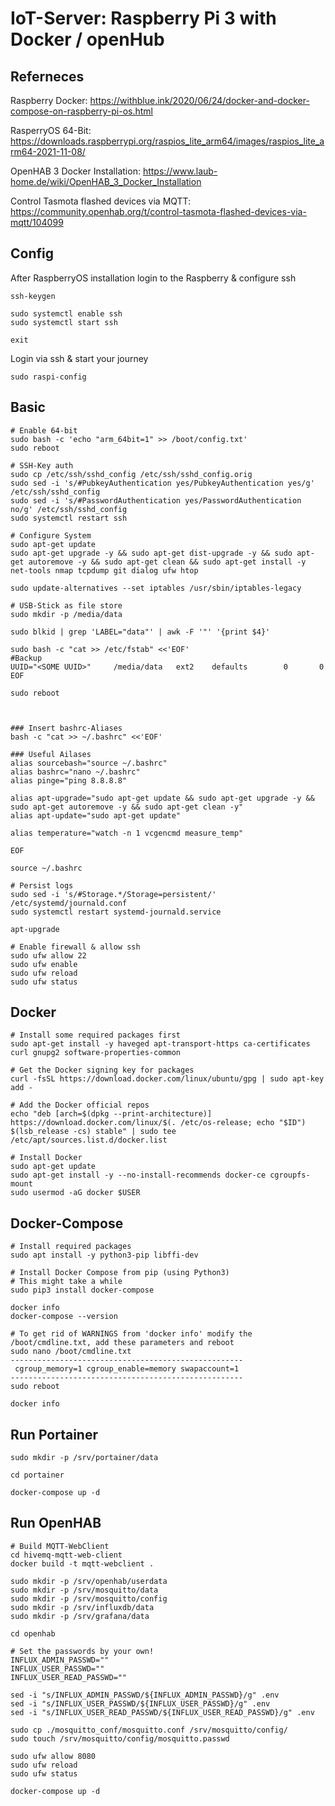 # IoT-Server: Raspberry Pi 3 with Docker / openHub

## Referneces

Raspberry Docker: https://withblue.ink/2020/06/24/docker-and-docker-compose-on-raspberry-pi-os.html

RasperryOS 64-Bit: https://downloads.raspberrypi.org/raspios_lite_arm64/images/raspios_lite_arm64-2021-11-08/

OpenHAB 3 Docker Installation: https://www.laub-home.de/wiki/OpenHAB_3_Docker_Installation

Control Tasmota flashed devices via MQTT: https://community.openhab.org/t/control-tasmota-flashed-devices-via-mqtt/104099

## Config

After RaspberryOS installation login to the Raspberry & configure ssh
```
ssh-keygen

sudo systemctl enable ssh
sudo systemctl start ssh

exit
```

Login via ssh & start your journey
```
sudo raspi-config
```

## Basic

```
# Enable 64-bit
sudo bash -c 'echo "arm_64bit=1" >> /boot/config.txt'
sudo reboot

# SSH-Key auth
sudo cp /etc/ssh/sshd_config /etc/ssh/sshd_config.orig
sudo sed -i 's/#PubkeyAuthentication yes/PubkeyAuthentication yes/g' /etc/ssh/sshd_config
sudo sed -i 's/#PasswordAuthentication yes/PasswordAuthentication no/g' /etc/ssh/sshd_config
sudo systemctl restart ssh

# Configure System
sudo apt-get update
sudo apt-get upgrade -y && sudo apt-get dist-upgrade -y && sudo apt-get autoremove -y && sudo apt-get clean && sudo apt-get install -y net-tools nmap tcpdump git dialog ufw htop

sudo update-alternatives --set iptables /usr/sbin/iptables-legacy

# USB-Stick as file store
sudo mkdir -p /media/data

sudo blkid | grep 'LABEL="data"' | awk -F '"' '{print $4}'

sudo bash -c "cat >> /etc/fstab" <<'EOF'
#Backup
UUID="<SOME UUID>"     /media/data   ext2    defaults        0       0
EOF

sudo reboot



### Insert bashrc-Aliases
bash -c "cat >> ~/.bashrc" <<'EOF'

### Useful Ailases
alias sourcebash="source ~/.bashrc"
alias bashrc="nano ~/.bashrc"
alias pinge="ping 8.8.8.8"

alias apt-upgrade="sudo apt-get update && sudo apt-get upgrade -y && sudo apt-get autoremove -y && sudo apt-get clean -y"
alias apt-update="sudo apt-get update"

alias temperature="watch -n 1 vcgencmd measure_temp"

EOF

source ~/.bashrc

# Persist logs
sudo sed -i 's/#Storage.*/Storage=persistent/' /etc/systemd/journald.conf
sudo systemctl restart systemd-journald.service

apt-upgrade

# Enable firewall & allow ssh
sudo ufw allow 22
sudo ufw enable
sudo ufw reload
sudo ufw status
```

## Docker

```
# Install some required packages first
sudo apt-get install -y haveged apt-transport-https ca-certificates curl gnupg2 software-properties-common

# Get the Docker signing key for packages
curl -fsSL https://download.docker.com/linux/ubuntu/gpg | sudo apt-key add -

# Add the Docker official repos
echo "deb [arch=$(dpkg --print-architecture)] https://download.docker.com/linux/$(. /etc/os-release; echo "$ID") $(lsb_release -cs) stable" | sudo tee /etc/apt/sources.list.d/docker.list

# Install Docker
sudo apt-get update
sudo apt-get install -y --no-install-recommends docker-ce cgroupfs-mount
sudo usermod -aG docker $USER
```

## Docker-Compose

```
# Install required packages
sudo apt install -y python3-pip libffi-dev

# Install Docker Compose from pip (using Python3)
# This might take a while
sudo pip3 install docker-compose

docker info
docker-compose --version

# To get rid of WARNINGS from 'docker info' modify the /boot/cmdline.txt, add these parameters and reboot
sudo nano /boot/cmdline.txt
----------------------------------------------------
 cgroup_memory=1 cgroup_enable=memory swapaccount=1
----------------------------------------------------
sudo reboot

docker info
```

## Run Portainer

```
sudo mkdir -p /srv/portainer/data

cd portainer

docker-compose up -d
```

## Run OpenHAB

```
# Build MQTT-WebClient
cd hivemq-mqtt-web-client
docker build -t mqtt-webclient .

sudo mkdir -p /srv/openhab/userdata
sudo mkdir -p /srv/mosquitto/data
sudo mkdir -p /srv/mosquitto/config
sudo mkdir -p /srv/influxdb/data
sudo mkdir -p /srv/grafana/data

cd openhab

# Set the passwords by your own!
INFLUX_ADMIN_PASSWD=""
INFLUX_USER_PASSWD=""
INFLUX_USER_READ_PASSWD=""

sed -i "s/INFLUX_ADMIN_PASSWD/${INFLUX_ADMIN_PASSWD}/g" .env
sed -i "s/INFLUX_USER_PASSWD/${INFLUX_USER_PASSWD}/g" .env
sed -i "s/INFLUX_USER_READ_PASSWD/${INFLUX_USER_READ_PASSWD}/g" .env

sudo cp ./mosquitto_conf/mosquitto.conf /srv/mosquitto/config/
sudo touch /srv/mosquitto/config/mosquitto.passwd

sudo ufw allow 8080
sudo ufw reload
sudo ufw status

docker-compose up -d
```
